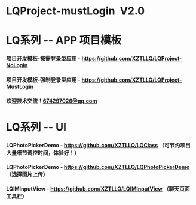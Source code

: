 # LQProject-mustLogin  V2.0

# LQ系列 -- APP 项目模板
#### 项目开发模板-按需登录型应用 - https://github.com/XZTLLQ/LQProject-NoLogin
#### 项目开发模板-强制登录型应用 - https://github.com/XZTLLQ/LQProject-MustLogin
#### 欢迎技术交流！674297026@qq.com

# LQ系列 -- UI
#### LQPhotoPickerDemo - https://github.com/XZTLLQ/LQClass （可节约项目大量细节调控时间，体验好！）
#### LQPhotoPickerDemo - https://github.com/XZTLLQ/LQPhotoPickerDemo （选择图片上传）
#### LQIMInputView - https://github.com/XZTLLQ/LQIMInputView （聊天页面工具栏）


